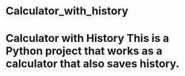 # Calculator_with_history
# Calculator with History    This is a Python project that works as a calculator that also saves history.  
